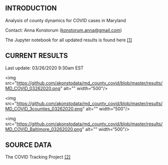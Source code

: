 INTRODUCTION
------------

Analysis of county dynamics for COVID cases in Maryland

Contact: Anna Konstorum (konstorum.anna@gmail.com)

The Jupyter notebook for all updated results is found here [[1]](https://github.com/akonstodata/md_county_covid/blob/master/code/MD_COVID_Dynamics.ipynb)

CURRENT RESULTS
------------
Last update: 03/26/2020 9:30am EST

<img src="https://github.com/akonstodata/md_county_covid/blob/master/results/MD_COVID_03262020.png" alt="" width=“500"/>

<img src="https://github.com/akonstodata/md_county_covid/blob/master/results/MD_COVID_3counties_03262020.png" alt="" width=“500"/>

<img src="https://github.com/akonstodata/md_county_covid/blob/master/results/MD_COVID_Baltimore_03262020.png" alt="" width=“500"/>


SOURCE DATA
------------
The COVID Tracking Project [[2]](https://covidtracking.com/)